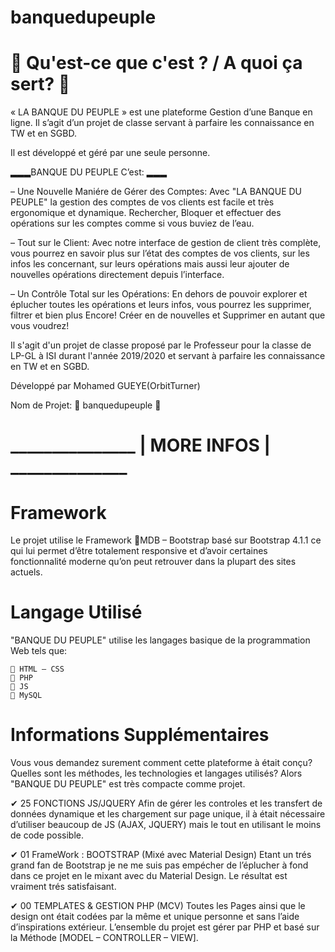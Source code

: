 # banquedupeuple

# 🤔 Qu'est-ce que c'est ? / A quoi ça sert? 🤔
« LA BANQUE DU PEUPLE » est une plateforme Gestion d’une Banque en ligne. Il s’agit d’un projet de classe servant à parfaire les connaissance en TW et en SGBD.

Il est développé et géré par une seule personne.

▂▂▂BANQUE DU PEUPLE C’est: ▂▂▂

– Une Nouvelle Maniére de Gérer des Comptes:
Avec "LA BANQUE DU PEUPLE" la gestion des comptes de vos clients est facile et très ergonomique et dynamique. Rechercher, Bloquer et effectuer des opérations sur les comptes comme si vous buviez de l’eau.

– Tout sur le Client:
Avec notre interface de gestion de client très complète, vous pourrez en savoir plus sur l’état des comptes de vos clients, sur les infos les concernant, sur leurs opérations mais aussi leur ajouter de nouvelles opérations directement depuis l’interface.

– Un Contrôle Total sur les Opérations:
En dehors de pouvoir explorer et éplucher toutes les opérations et leurs infos, vous pourrez les supprimer, filtrer et bien plus Encore! Créer en de nouvelles et Supprimer en autant que vous voudrez!

Il s'agit d'un projet de classe proposé par le Professeur pour la classe de LP-GL à ISI durant l'année 2019/2020 et servant à parfaire les connaissance en TW et en SGBD.

Développé par Mohamed GUEYE(OrbitTurner)

Nom de Projet: 🔰 banquedupeuple 🔰

# _______________ | MORE INFOS | ______________
# Framework
Le projet utilise le Framework 🔹MDB – Bootstrap basé sur Bootstrap 4.1.1  ce qui lui permet d’être totalement responsive et d’avoir certaines fonctionnalité moderne qu’on peut retrouver dans la plupart des sites actuels.

# Langage Utilisé
"BANQUE DU PEUPLE" utilise les langages basique de la programmation Web tels que:

    🔹 HTML – CSS
    🔹 PHP
    🔹 JS
    🔹 MySQL

# Informations Supplémentaires
Vous vous demandez surement comment cette plateforme à était conçu? Quelles sont les méthodes, les technologies et langages utilisés? Alors "BANQUE DU PEUPLE" est très compacte comme projet.

✔ 25 FONCTIONS JS/JQUERY
    Afin de gérer les controles et les transfert de données dynamique et les chargement sur page unique, il à était nécessaire d’utiliser beaucoup de JS (AJAX, JQUERY) mais le tout en utilisant le moins de code possible.

 
✔ 01 FrameWork : BOOTSTRAP (Mixé avec Material Design)
    Etant un trés grand fan de Bootstrap je ne me suis pas empécher de l’éplucher à fond dans ce projet en le mixant avec du Material Design. Le résultat est vraiment trés satisfaisant.

 
✔ 00 TEMPLATES & GESTION PHP (MCV)
    Toutes les Pages ainsi que le design ont était codées par la même et unique personne et sans l’aide d’inspirations extérieur.
    L’ensemble du projet est gérer par PHP et basé sur la Méthode [MODEL – CONTROLLER – VIEW].